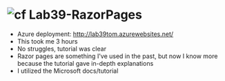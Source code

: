 ![cf](http://i.imgur.com/7v5ASc8.png) Lab39-RazorPages
=====================================

  - Azure deployment: http://lab39tom.azurewebsites.net/
  - This took me 3 hours
  - No struggles, tutorial was clear
  - Razor pages are something I've used in the past, but now I know more because the tutorial gave in-depth explanations
  - I utilized the Microsoft docs/tutorial